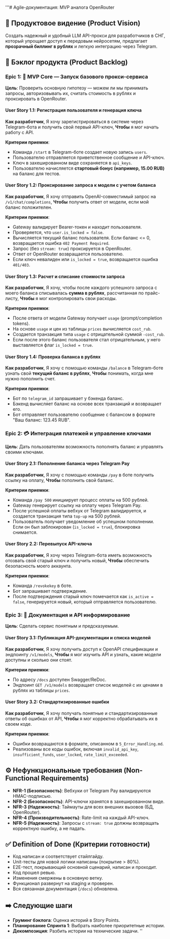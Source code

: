 '''# Agile-документация: MVP аналога OpenRouter

## 🎯 Продуктовое видение (Product Vision)

Создать надежный и удобный LLM API-прокси для разработчиков в СНГ, который упрощает доступ к передовым нейросетям, предлагает **прозрачный биллинг в рублях** и легкую интеграцию через Telegram.

## 📙 Бэклог продукта (Product Backlog)

### Epic 1: 🚀 MVP Core — Запуск базового прокси-сервиса

**Цель**: Проверить основную гипотезу — можем ли мы принимать запросы, авторизовывать их, считать стоимость в рублях и проксировать в OpenRouter.

#### User Story 1.1: Регистрация пользователя и генерация ключа

**Как разработчик**,
Я хочу зарегистрироваться в системе через Telegram-бота и получить свой первый API-ключ,
**Чтобы** я мог начать работу с API.

**Критерии приемки**:
*   Команда `/start` в Telegram-боте создает новую запись `users`.
*   Пользователю отправляется приветственное сообщение и API-ключ.
*   Ключ в захешированном виде сохраняется в `api_keys`.
*   Пользователю начисляется **стартовый бонус (например, 15.00 RUB)** на баланс для тестов.

#### User Story 1.2: Проксирование запроса к модели с учетом баланса

**Как разработчик**,
Я хочу отправить OpenAI-совместимый запрос на `/v1/chat/completions`,
**Чтобы** получить ответ от модели, если мой баланс положителен.

**Критерии приемки**:
*   Gateway валидирует Bearer-токен и находит пользователя.
*   Проверяется, что `user.is_locked = false`.
*   Вычисляется текущий баланс пользователя. Если баланс <= 0, возвращается ошибка `402 Payment Required`.
*   Запрос (без `stream: true`) проксируется в OpenRouter.
*   Ответ от OpenRouter возвращается пользователю.
*   Если ключ невалиден или `is_locked = true`, возвращается ошибка `401/403`.

#### User Story 1.3: Расчет и списание стоимости запроса

**Как разработчик**,
Я хочу, чтобы после каждого успешного запроса с моего баланса списывалась **сумма в рублях**, рассчитанная по прайс-листу,
**Чтобы** я мог контролировать свои расходы.

**Критерии приемки**:
*   После ответа от модели Gateway получает `usage` (prompt/completion tokens).
*   На основе `usage` и цен из таблицы `prices` вычисляется `cost_rub`.
*   Создается транзакция типа `usage` с отрицательной суммой `-cost_rub`.
*   Если после этого баланс пользователя стал отрицательным, у него выставляется флаг `is_locked = true`.

#### User Story 1.4: Проверка баланса в рублях

**Как разработчик**,
Я хочу с помощью команды `/balance` в Telegram-боте узнать свой **текущий баланс в рублях**,
**Чтобы** понимать, когда мне нужно пополнить счет.

**Критерии приемки**:
*   Бот по `telegram_id` запрашивает у бэкенда баланс.
*   Бэкенд вычисляет баланс на основе всех транзакций и возвращает его.
*   Бот отправляет пользователю сообщение с балансом в формате "Ваш баланс: 123.45 RUB".

### Epic 2: 💳 Интеграция платежей и управление ключами

**Цель**: Дать пользователям возможность пополнять баланс и управлять своими ключами.

#### User Story 2.1: Пополнение баланса через Telegram Pay

**Как разработчик**,
Я хочу с помощью команды `/pay` в боте получить ссылку на оплату,
**Чтобы** пополнить свой баланс.

**Критерии приемки**:
*   Команда `/pay 500` инициирует процесс оплаты на 500 рублей.
*   Gateway генерирует ссылку на оплату через Telegram Pay.
*   После успешной оплаты вебхук от Telegram валидируется, и создается транзакция типа `top-up` на 500 рублей.
*   Пользователь получает уведомление об успешном пополнении. Если он был заблокирован (`is_locked = true`), блокировка снимается.

#### User Story 2.2: Перевыпуск API-ключа

**Как разработчик**,
Я хочу через Telegram-бота иметь возможность отозвать свой старый ключ и получить новый,
**Чтобы** обеспечить безопасность моего аккаунта.

**Критерии приемки**:
*   Команда `/revokekey` в боте.
*   Бот запрашивает подтверждение.
*   После подтверждения старый ключ помечается как `is_active = false`, генерируется новый, который отправляется пользователю.

### Epic 3: 📄 Документация и API информирование

**Цель**: Сделать сервис понятным и предсказуемым.

#### User Story 3.1: Публикация API-документации и списка моделей

**Как разработчик**,
Я хочу получить доступ к OpenAPI спецификации и эндпоинту `/v1/models`,
**Чтобы** я мог изучить API и узнать, какие модели доступны и сколько они стоят.

**Критерии приемки**:
*   По адресу `/docs` доступен Swagger/ReDoc.
*   Эндпоинт `GET /v1/models` возвращает список моделей с их ценами в рублях из таблицы `prices`.

#### User Story 3.2: Стандартизированные ошибки

**Как разработчик**,
Я хочу получать понятные и стандартизированные ответы об ошибках от API,
**Чтобы** я мог корректно обрабатывать их в своем коде.

**Критерии приемки**:
*   Ошибки возвращаются в формате, описанном в `5_Error_Handling.md`.
*   Реализованы все коды ошибок, включая `invalid_api_key`, `insufficient_funds`, `user_locked`, `rate_limit_exceeded`.

## ⚙️ Нефункциональные требования (Non-Functional Requirements)

*   **NFR-1 (Безопасность)**: Вебхуки от Telegram Pay валидируются HMAC-подписью.
*   **NFR-2 (Безопасность)**: API-ключи хранятся в захешированном виде.
*   **NFR-3 (Надежность)**: Таймауты для всех внешних вызовов (БД, OpenRouter).
*   **NFR-4 (Производительность)**: Rate-limit на каждый API-ключ.
*   **NFR-5 (Надежность)**: Запросы с `stream: true` должны возвращать корректную ошибку, а не падать.

## ✅ Definition of Done (Критерии готовности)

*   Код написан и соответствует стайлгайду.
*   Unit-тесты для новой логики написаны (покрытие > 80%).
*   E2E-тест, покрывающий основной сценарий, написан и проходит.
*   Код прошел ревью.
*   Изменения смержены в основную ветку.
*   Функционал развернут на staging и проверен.
*   Вся связанная документация (`/docs`) обновлена.

## ➡️ Следующие шаги

*   **Груминг бэклога**: Оценка историй в Story Points.
*   **Планирование Спринта 1**: Выбрать наиболее приоритетные истории.
*   **Декомпозиция**: Разбить истории на технические задачи.
''
